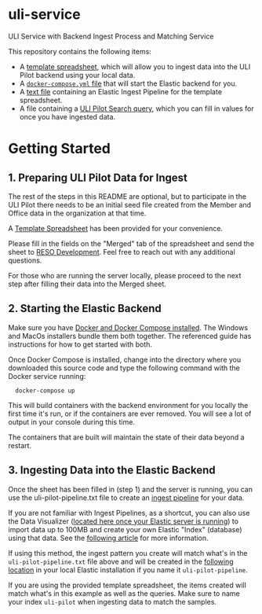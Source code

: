 # uli-service
ULI Service with Backend Ingest Process and Matching Service

This repository contains the following items:
* A [template spreadsheet](https://github.com/RESOStandards/uli-service/blob/main/ULI%20-%20Data%20Pilot%20Template.xlsx?raw=true), which will allow you to ingest data into the ULI Pilot backend using your local data. 
* A [`docker-compose.yml` file](https://github.com/RESOStandards/uli-service/blob/main/docker-compose.yml) that will start the Elastic backend for you.
* A [text file](https://github.com/RESOStandards/uli-service/blob/main/uli-pilot-ingest.txt) containing an Elastic Ingest Pipeline for the template spreadsheet.
* A file containing a [ULI Pilot Search query](https://github.com/RESOStandards/uli-service/blob/main/uli-pilot-search.txt), which you can fill in values for once you have ingested data.

# Getting Started

## 1. Preparing ULI Pilot Data for Ingest

The rest of the steps in this README are optional, but to participate in the ULI Pilot there needs to be an initial seed file created from the Member and Office data in the organization at that time. 

A [Template Spreadsheet](https://github.com/RESOStandards/uli-service/blob/main/ULI%20-%20Data%20Pilot%20Template.xlsx?raw=true) has been provided for your convenience. 

Please fill in the fields on the "Merged" tab of the spreadsheet and send the sheet to [RESO Development](mailto:dev@reso.org). Feel free to reach out with any additional questions. 

For those who are running the server locally, please proceed to the next step after filling their data into the Merged sheet.


## 2. Starting the Elastic Backend

Make sure you have [Docker and Docker Compose installed](https://docs.docker.com/compose/install/). The Windows and MacOs installers bundle them both together. The referenced guide has instructions for how to get started with both. 

Once Docker Compose is installed, change into the directory where you downloaded this source code and type the following command with the Docker service running:
```
  docker-compose up
```
This will build containers with the backend environment for you locally the first time it's run, or if the containers are ever removed. You will see a lot of output in your console during this time. 

The containers that are built will maintain the state of their data beyond a restart.

## 3. Ingesting Data into the Elastic Backend

Once the sheet has been filled in (step 1) and the server is running, you can use the uli-pilot-pipeline.txt file to create an [ingest pipeline](https://www.elastic.co/guide/en/elasticsearch/reference/master/ingest.html) for your data. 

If you are not familiar with Ingest Pipelines, as a shortcut, you can also use the Data Visualizer ([located here once your Elastic server is running](http://localhost:5601/app/ml/datavisualizer)) to import data up to 100MB and create your own Elastic "Index" (database) using that data. See the [following article](https://www.elastic.co/guide/en/elasticsearch/reference/master/ingest.html) for more information. 

If using this method, the ingest pattern you create will match what's in the `uli-pilot-pipeline.txt` file above and will be created in the [following location](http://localhost:5601/app/management/ingest/ingest_pipelines/?pipeline=uli-pilot-pipeline) in your local Elastic installation if you name it `uli-pilot-pipeline`.

If you are using the provided template spreadsheet, the items created will match what's in this example as well as the queries. Make sure to name your index `uli-pilot` when ingesting data to match the samples.
